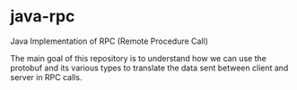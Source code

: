 # java-rpc
Java Implementation of RPC (Remote Procedure Call)

The main goal of this repository is to understand how we can use the protobuf and its various types to translate the data sent between client and server in RPC calls.
